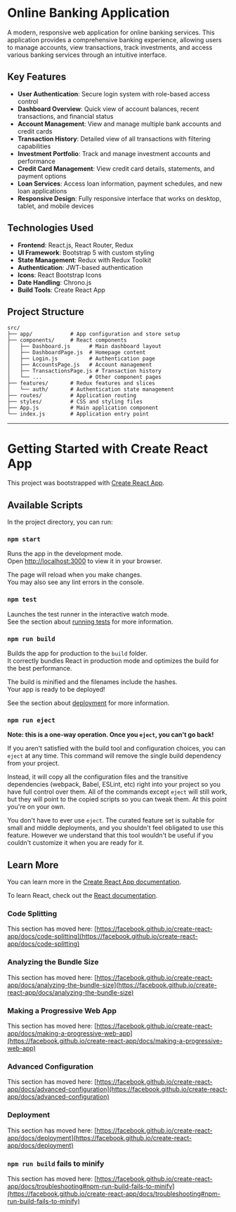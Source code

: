 # Online Banking Application

A modern, responsive web application for online banking services. This application provides a comprehensive banking experience, allowing users to manage accounts, view transactions, track investments, and access various banking services through an intuitive interface.

## Key Features

- **User Authentication**: Secure login system with role-based access control
- **Dashboard Overview**: Quick view of account balances, recent transactions, and financial status
- **Account Management**: View and manage multiple bank accounts and credit cards
- **Transaction History**: Detailed view of all transactions with filtering capabilities
- **Investment Portfolio**: Track and manage investment accounts and performance
- **Credit Card Management**: View credit card details, statements, and payment options
- **Loan Services**: Access loan information, payment schedules, and new loan applications
- **Responsive Design**: Fully responsive interface that works on desktop, tablet, and mobile devices

## Technologies Used

- **Frontend**: React.js, React Router, Redux
- **UI Framework**: Bootstrap 5 with custom styling
- **State Management**: Redux with Redux Toolkit
- **Authentication**: JWT-based authentication
- **Icons**: React Bootstrap Icons
- **Date Handling**: Chrono.js
- **Build Tools**: Create React App

## Project Structure

```
src/
├── app/            # App configuration and store setup
├── components/     # React components
│   ├── Dashboard.js      # Main dashboard layout
│   ├── DashboardPage.js  # Homepage content
│   ├── Login.js          # Authentication page
│   ├── AccountsPage.js   # Account management
│   ├── TransactionsPage.js # Transaction history
│   └── ...               # Other component pages
├── features/       # Redux features and slices
│   └── auth/       # Authentication state management
├── routes/         # Application routing
├── styles/         # CSS and styling files
├── App.js          # Main application component
└── index.js        # Application entry point
```

---

# Getting Started with Create React App

This project was bootstrapped with [Create React App](https://github.com/facebook/create-react-app).

## Available Scripts

In the project directory, you can run:

### `npm start`

Runs the app in the development mode.\
Open [http://localhost:3000](http://localhost:3000) to view it in your browser.

The page will reload when you make changes.\
You may also see any lint errors in the console.

### `npm test`

Launches the test runner in the interactive watch mode.\
See the section about [running tests](https://facebook.github.io/create-react-app/docs/running-tests) for more information.

### `npm run build`

Builds the app for production to the `build` folder.\
It correctly bundles React in production mode and optimizes the build for the best performance.

The build is minified and the filenames include the hashes.\
Your app is ready to be deployed!

See the section about [deployment](https://facebook.github.io/create-react-app/docs/deployment) for more information.

### `npm run eject`

**Note: this is a one-way operation. Once you `eject`, you can't go back!**

If you aren't satisfied with the build tool and configuration choices, you can `eject` at any time. This command will remove the single build dependency from your project.

Instead, it will copy all the configuration files and the transitive dependencies (webpack, Babel, ESLint, etc) right into your project so you have full control over them. All of the commands except `eject` will still work, but they will point to the copied scripts so you can tweak them. At this point you're on your own.

You don't have to ever use `eject`. The curated feature set is suitable for small and middle deployments, and you shouldn't feel obligated to use this feature. However we understand that this tool wouldn't be useful if you couldn't customize it when you are ready for it.

## Learn More

You can learn more in the [Create React App documentation](https://facebook.github.io/create-react-app/docs/getting-started).

To learn React, check out the [React documentation](https://reactjs.org/).

### Code Splitting

This section has moved here: [https://facebook.github.io/create-react-app/docs/code-splitting](https://facebook.github.io/create-react-app/docs/code-splitting)

### Analyzing the Bundle Size

This section has moved here: [https://facebook.github.io/create-react-app/docs/analyzing-the-bundle-size](https://facebook.github.io/create-react-app/docs/analyzing-the-bundle-size)

### Making a Progressive Web App

This section has moved here: [https://facebook.github.io/create-react-app/docs/making-a-progressive-web-app](https://facebook.github.io/create-react-app/docs/making-a-progressive-web-app)

### Advanced Configuration

This section has moved here: [https://facebook.github.io/create-react-app/docs/advanced-configuration](https://facebook.github.io/create-react-app/docs/advanced-configuration)

### Deployment

This section has moved here: [https://facebook.github.io/create-react-app/docs/deployment](https://facebook.github.io/create-react-app/docs/deployment)

### `npm run build` fails to minify

This section has moved here: [https://facebook.github.io/create-react-app/docs/troubleshooting#npm-run-build-fails-to-minify](https://facebook.github.io/create-react-app/docs/troubleshooting#npm-run-build-fails-to-minify)
